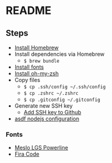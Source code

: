 # README

## Steps

- [Install Homebrew](https://docs.brew.sh/Installation)
- Install dependencies via Homebrew
  - `$ brew bundle`
- [Install fonts](#fonts)
- [Install oh-my-zsh](https://github.com/ohmyzsh/ohmyzsh#via-curl)
- Copy files
  - `$ cp .ssh/config ~/.ssh/config`
  - `$ cp .zshrc ~/.zshrc`
  - `$ cp .gitconfig ~/.gitconfig`
- Generate new SSH key
  - [Add SSH key to Github](https://help.github.com/en/github/authenticating-to-github/connecting-to-github-with-ssh)
- [asdf nodejs configuration](https://github.com/asdf-vm/asdf-nodejs#install)

### Fonts

- [Meslo LGS Powerline](https://github.com/powerline/fonts/tree/master/Meslo%20Slashed)
- [Fira Code](https://github.com/tonsky/FiraCode)
